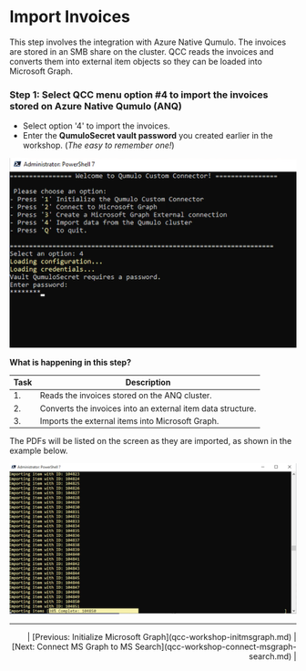 # Import Invoices

This step involves the integration with Azure Native Qumulo. The invoices are stored in an SMB share on the cluster. QCC reads the invoices and converts them into external item objects so they can be loaded into Microsoft Graph.

### Step 1: Select QCC menu option #4 to import the invoices stored on Azure Native Qumulo (ANQ)

- Select option '4' to import the invoices.
- Enter the **QumuloSecret vault password** you created earlier in the workshop. (*The easy to remember one!*)

![QCC input password](https://github.com/Qumulo/QumuloCustomConnector/blob/main/workshop/images/qcc-step4-enterpassword.png?raw=true)

**What is happening in this step?**

| Task | Description |
|------|-------------|
| 1.   | Reads the invoices stored on the ANQ cluster. |
| 2.   | Converts the invoices into an external item data structure. |
| 3.   | Imports the external items into Microsoft Graph. |

The PDFs will be listed on the screen as they are imported, as shown in the example below. <br>

![Importing invoices](https://github.com/Qumulo/QumuloCustomConnector/blob/main/workshop/images/qcc-importing-invoices-38percent.png?raw=true)

---
<div align="right">
  | [Previous: Initialize Microsoft Graph](qcc-workshop-initmsgraph.md) | [Next: Connect MS Graph to MS Search](qcc-workshop-connect-msgraph-search.md) |
</div>
